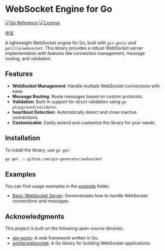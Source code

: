 # WebSocket Engine for Go

[![Go Reference](https://img.shields.io/github/v/release/gin-generator/websocket.svg?style=flat-square)](https://pkg.go.dev/github.com/gin-generator/websocket)
[![License](https://img.shields.io/badge/license-MIT-blue.svg)](LICENSE)

[中文](README_zh.md)

A lightweight WebSocket engine for Go, built with `gin-gonic` and `gorilla/websocket`. This library provides a robust WebSocket server implementation with features like connection management, message routing, and validation.

## Features

- **WebSocket Management**: Handle multiple WebSocket connections with ease.
- **Message Routing**: Route messages based on custom protocols.
- **Validation**: Built-in support for struct validation using `go-playground/validator`.
- **heartbeat Detection**: Automatically detect and close inactive connections.
- **Customizable**: Easily extend and customize the library for your needs.

## Installation

To install the library, use `go get`:

```bash
go get -u github.com/gin-generator/websocket
```

## Examples

You can find usage examples in the [example](example) folder.

- [Basic WebSocket Server](example/logic.go): Demonstrates how to handle WebSocket connections and messages.

## Acknowledgments

This project is built on the following open-source libraries:

- [gin-gonic](https://github.com/gin-gonic/gin): A web framework written in Go.
- [gorilla/websocket](https://github.com/gorilla/websocket): A Go library for building WebSocket applications.